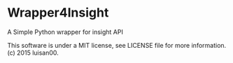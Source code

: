 # Wrapper4Insight
A Simple Python wrapper for insight API



This software is under a MIT license,
see LICENSE file for more information.
(c) 2015 luisan00.

